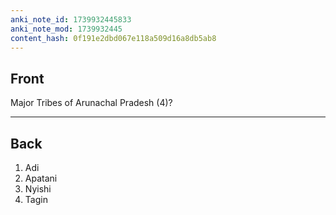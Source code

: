 ```yaml
---
anki_note_id: 1739932445833
anki_note_mod: 1739932445
content_hash: 0f191e2dbd067e118a509d16a8db5ab8
---
```


## Front

Major Tribes of Arunachal Pradesh (4)?

<hr/>

## Back

1. Adi  
2. Apatani  
3. Nyishi  
4. Tagin